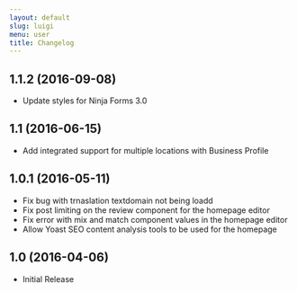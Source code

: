 ```yaml
---
layout: default
slug: luigi
menu: user
title: Changelog
---
```

## 1.1.2 (2016-09-08)
* Update styles for Ninja Forms 3.0

## 1.1 (2016-06-15)
* Add integrated support for multiple locations with Business Profile

## 1.0.1 (2016-05-11)
* Fix bug with trnaslation textdomain not being loadd
* Fix post limiting on the review component for the homepage editor
* Fix error with mix and match component values in the homepage editor
* Allow Yoast SEO content analysis tools to be used for the homepage

## 1.0 (2016-04-06)
* Initial Release
